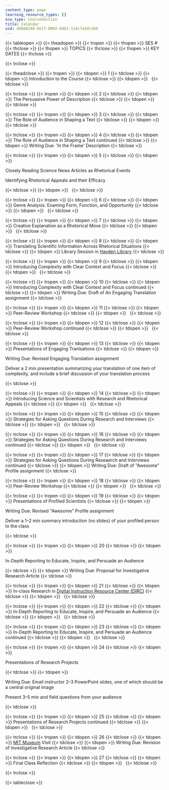 ```yaml
---
content_type: page
learning_resource_types: []
ocw_type: CourseSection
title: Calendar
uid: dd6e0248-bb1f-8092-8db1-114c7a3dc16d
---
```


{{< tableopen >}}
{{< theadopen >}}
{{< tropen >}}
{{< thopen >}}
SES #
{{< thclose >}}
{{< thopen >}}
TOPICS
{{< thclose >}}
{{< thopen >}}
KEY DATES
{{< thclose >}}

{{< trclose >}}

{{< theadclose >}}
{{< tropen >}}
{{< tdopen >}}
1
{{< tdclose >}}
{{< tdopen >}}
Introduction to the Course
{{< tdclose >}}
{{< tdopen >}}
 
{{< tdclose >}}

{{< trclose >}}
{{< tropen >}}
{{< tdopen >}}
2
{{< tdclose >}}
{{< tdopen >}}
The Persuasive Power of Description
{{< tdclose >}}
{{< tdopen >}}
 
{{< tdclose >}}

{{< trclose >}}
{{< tropen >}}
{{< tdopen >}}
3
{{< tdclose >}}
{{< tdopen >}}
The Role of Audience in Shaping a Text
{{< tdclose >}}
{{< tdopen >}}
 
{{< tdclose >}}

{{< trclose >}}
{{< tropen >}}
{{< tdopen >}}
4
{{< tdclose >}}
{{< tdopen >}}
The Role of Audience in Shaping a Text continued
{{< tdclose >}}
{{< tdopen >}}
Writing Due: 'In the Frame' Description
{{< tdclose >}}

{{< trclose >}}
{{< tropen >}}
{{< tdopen >}}
5
{{< tdclose >}}
{{< tdopen >}}


Closely Reading Science News Articles as Rhetorical Events

Identifying Rhetorical Appeals and their Efficacy


{{< tdclose >}}
{{< tdopen >}}
 
{{< tdclose >}}

{{< trclose >}}
{{< tropen >}}
{{< tdopen >}}
6
{{< tdclose >}}
{{< tdopen >}}
Genre Analysis: Examing Form, Function, and Opportunity
{{< tdclose >}}
{{< tdopen >}}
 
{{< tdclose >}}

{{< trclose >}}
{{< tropen >}}
{{< tdopen >}}
7
{{< tdclose >}}
{{< tdopen >}}
Creative Explanation as a Rhetorical Move
{{< tdclose >}}
{{< tdopen >}}
 
{{< tdclose >}}

{{< trclose >}}
{{< tropen >}}
{{< tdopen >}}
8
{{< tdclose >}}
{{< tdopen >}}
Translating Scientific Information Across Rhetorical Situations
{{< tdclose >}}
{{< tdopen >}}
Library Session in [Hayden Library](https://libraries.mit.edu/hayden/)
{{< tdclose >}}

{{< trclose >}}
{{< tropen >}}
{{< tdopen >}}
9
{{< tdclose >}}
{{< tdopen >}}
Introducing Complexity with Clear Context and Focus
{{< tdclose >}}
{{< tdopen >}}
 
{{< tdclose >}}

{{< trclose >}}
{{< tropen >}}
{{< tdopen >}}
10
{{< tdclose >}}
{{< tdopen >}}
Introducing Complexity with Clear Context and Focus continued
{{< tdclose >}}
{{< tdopen >}}
Writing Due: Draft of An Engaging Translation assignment
{{< tdclose >}}

{{< trclose >}}
{{< tropen >}}
{{< tdopen >}}
11
{{< tdclose >}}
{{< tdopen >}}
Peer-Review Workshop
{{< tdclose >}}
{{< tdopen >}}
 
{{< tdclose >}}

{{< trclose >}}
{{< tropen >}}
{{< tdopen >}}
12
{{< tdclose >}}
{{< tdopen >}}
Peer-Review Workshop continued
{{< tdclose >}}
{{< tdopen >}}
 
{{< tdclose >}}

{{< trclose >}}
{{< tropen >}}
{{< tdopen >}}
13
{{< tdclose >}}
{{< tdopen >}}
Presentations of Engaging Tranlsations
{{< tdclose >}}
{{< tdopen >}}


Writing Due: Revised Engaging Translation assignment

Deliver a 2 min presentation summarizing your translation of one item of complexity, and include a brief discussion of your translation process


{{< tdclose >}}

{{< trclose >}}
{{< tropen >}}
{{< tdopen >}}
14
{{< tdclose >}}
{{< tdopen >}}
Introducing Science and Scientists with Research and Rhetorical Appeals
{{< tdclose >}}
{{< tdopen >}}
 
{{< tdclose >}}

{{< trclose >}}
{{< tropen >}}
{{< tdopen >}}
15
{{< tdclose >}}
{{< tdopen >}}
Strategies for Asking Questions During Research and Interviews
{{< tdclose >}}
{{< tdopen >}}
 
{{< tdclose >}}

{{< trclose >}}
{{< tropen >}}
{{< tdopen >}}
16
{{< tdclose >}}
{{< tdopen >}}
Strategies for Asking Questions During Research and Interviews continued
{{< tdclose >}}
{{< tdopen >}}
 
{{< tdclose >}}

{{< trclose >}}
{{< tropen >}}
{{< tdopen >}}
17
{{< tdclose >}}
{{< tdopen >}}
Strategies for Asking Questions During Reseaerch and Interviews continued
{{< tdclose >}}
{{< tdopen >}}
Writing Due: Draft of "Awesome" Profile assignment
{{< tdclose >}}

{{< trclose >}}
{{< tropen >}}
{{< tdopen >}}
18
{{< tdclose >}}
{{< tdopen >}}
Peer-Review Workshop
{{< tdclose >}}
{{< tdopen >}}
 
{{< tdclose >}}

{{< trclose >}}
{{< tropen >}}
{{< tdopen >}}
19
{{< tdclose >}}
{{< tdopen >}}
Presentations of Profiled Scientists
{{< tdclose >}}
{{< tdopen >}}


Writing Due: Revised "Awesome" Profile assignment

Deliver a 1–2 min summary introduction (no slides) of your profiled person to the class


{{< tdclose >}}

{{< trclose >}}
{{< tropen >}}
{{< tdopen >}}
20
{{< tdclose >}}
{{< tdopen >}}


In-Depth Reporting to Educate, Inspire, and Persuade an Audience


{{< tdclose >}}
{{< tdopen >}}
Writing Due: Proposal for Investigative Research Article
{{< tdclose >}}

{{< trclose >}}
{{< tropen >}}
{{< tdopen >}}
21
{{< tdclose >}}
{{< tdopen >}}
In-class Research in [Digital Instruction Resource Center (DIRC)](https://libraries.mit.edu/dirc/)
{{< tdclose >}}
{{< tdopen >}}
 
{{< tdclose >}}

{{< trclose >}}
{{< tropen >}}
{{< tdopen >}}
22
{{< tdclose >}}
{{< tdopen >}}
In-Depth Reporting to Educate, Inspire, and Persuade an Audience
{{< tdclose >}}
{{< tdopen >}}
 
{{< tdclose >}}

{{< trclose >}}
{{< tropen >}}
{{< tdopen >}}
23
{{< tdclose >}}
{{< tdopen >}}
In-Depth Reporting to Educate, Inspire, and Persuade an Audience continued
{{< tdclose >}}
{{< tdopen >}}
 
{{< tdclose >}}

{{< trclose >}}
{{< tropen >}}
{{< tdopen >}}
24
{{< tdclose >}}
{{< tdopen >}}


Presentations of Research Projects


{{< tdclose >}}
{{< tdopen >}}


Writing Due: Email instructor 2–3 PowerPoint slides, one of which should be a central original image

Present 3–5 min and field questions from your audience


{{< tdclose >}}

{{< trclose >}}
{{< tropen >}}
{{< tdopen >}}
25
{{< tdclose >}}
{{< tdopen >}}
Presentations of Research Projects continued
{{< tdclose >}}
{{< tdopen >}}
 
{{< tdclose >}}

{{< trclose >}}
{{< tropen >}}
{{< tdopen >}}
26
{{< tdclose >}}
{{< tdopen >}}
[MIT Museum](https://mitmuseum.mit.edu/) Visit
{{< tdclose >}}
{{< tdopen >}}
Writing Due: Revision of Investigative Research Article
{{< tdclose >}}

{{< trclose >}}
{{< tropen >}}
{{< tdopen >}}
27
{{< tdclose >}}
{{< tdopen >}}
Final Class Reflection
{{< tdclose >}}
{{< tdopen >}}
 
{{< tdclose >}}

{{< trclose >}}

{{< tableclose >}}